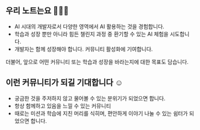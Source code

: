 ## 우리 노트는요 💁🏻‍♂️
- AI 시대의 개발자로서 다양한 영역에서 AI 활용하는 것을 경험합니다.
- 학습과 성장 뿐만 아니라 힘든 챌린지 과정 중 환기할 수 있는 AI 체험을 시도합니다.
- 개발자는 함께 성장해야 합니다. 커뮤니티 활성화에 기여합니다.

더불어, 앞으로 어떤 커뮤니티 또는 학습과 성장을 바라는지에 대한 목표도 담습니다.

## 이런 커뮤니티가 되길 기대합니다 ☺️
- 궁금한 것을 주저하지 않고 물어볼 수 있는 분위기가 되었으면 합니다.
- 항상 함께하고 있음을 느낄 수 있는 커뮤니티
- 때로는 미션과 학습에 지친 머리를 식히며, 편안하게 이야기 나눌 수 있는 쉼터가 되었으면 합니다.
